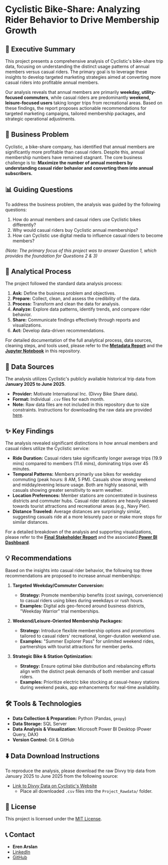 # Cyclistic Bike-Share: Analyzing Rider Behavior to Drive Membership Growth

## 📄 Executive Summary

This project presents a comprehensive analysis of Cyclistic's bike-share trip data, focusing on understanding the distinct usage patterns of annual members versus casual riders. The primary goal is to leverage these insights to develop targeted marketing strategies aimed at converting more casual riders into profitable annual members.

Our analysis reveals that annual members are primarily **weekday, utility-focused commuters**, while casual riders are predominantly **weekend, leisure-focused users** taking longer trips from recreational areas. Based on these findings, the report proposes actionable recommendations for targeted marketing campaigns, tailored membership packages, and strategic operational adjustments.

## 🎯 Business Problem

Cyclistic, a bike-share company, has identified that annual members are significantly more profitable than casual riders. Despite this, annual membership numbers have remained stagnant. The core business challenge is to:
**Maximize the number of annual members by understanding casual rider behavior and converting them into annual subscribers.**

## 📊 Guiding Questions

To address the business problem, the analysis was guided by the following questions:
1.  How do annual members and casual riders use Cyclistic bikes differently?
2.  Why would casual riders buy Cyclistic annual memberships?
3.  How can Cyclistic use digital media to influence casual riders to become members?

*(Note: The primary focus of this project was to answer Question 1, which provides the foundation for Questions 2 & 3)*

## 🚀 Analytical Process

The project followed the standard data analysis process:

1.  **Ask:** Define the business problem and objectives.
2.  **Prepare:** Collect, clean, and assess the credibility of the data.
3.  **Process:** Transform and clean the data for analysis.
4.  **Analyze:** Explore data patterns, identify trends, and compare rider behavior.
5.  **Share:** Communicate findings effectively through reports and visualizations.
6.  **Act:** Develop data-driven recommendations.

For detailed documentation of the full analytical process, data sources, cleaning steps, and tools used, please refer to the [**Metadata Report**](link-to-your-metadata-report-file.md) and the [**Jupyter Notebook**](link-to-your-jupyter-notebook-file.ipynb) in this repository.

## 💾 Data Sources

The analysis utilizes Cyclistic's publicly available historical trip data from **January 2025 to June 2025**.
* **Provider:** Motivate International Inc. (Divvy Bike Share data).
* **Format:** Individual `.csv` files for each month.
* **Note:** Raw data files are not included in this repository due to size constraints. Instructions for downloading the raw data are provided [here](#data-download-instructions).

## ✨ Key Findings

The analysis revealed significant distinctions in how annual members and casual riders utilize the Cyclistic service:

* **Ride Duration:** Casual riders take significantly longer average trips (19.9 mins) compared to members (11.6 mins), dominating trips over 45 minutes.
* **Temporal Patterns:** Members primarily use bikes for weekday commuting (peak hours: 8 AM, 5 PM). Casuals show strong weekend and midday/evening leisure usage. Both are highly seasonal, with casuals showing greater sensitivity to warm weather.
* **Location Preferences:** Member stations are concentrated in business districts and commuter hubs. Casual rider stations are heavily skewed towards tourist attractions and recreational areas (e.g., Navy Pier).
* **Distance Traveled:** Average distances are surprisingly similar, suggesting casuals ride at a more leisurely pace or make more stops for similar distances.

For a detailed breakdown of the analysis and supporting visualizations, please refer to the [**Final Stakeholder Report**](link-to-your-stakeholder-report-file.md) and the associated [**Power BI Dashboard**](link-to-your-pbix-file.pbix).

## 💡 Recommendations

Based on the insights into casual rider behavior, the following top three recommendations are proposed to increase annual memberships:

1.  **Targeted Weekday/Commuter Conversion:**
    * **Strategy:** Promote membership benefits (cost savings, convenience) to casual riders using bikes during weekdays or rush hours.
    * **Examples:** Digital ads geo-fenced around business districts, "Weekday Warrior" trial memberships.

2.  **Weekend/Leisure-Oriented Membership Packages:**
    * **Strategy:** Introduce flexible membership options and promotions tailored to casual riders' recreational, longer-duration weekend use.
    * **Examples:** "Summer Explorer Pass" for unlimited weekend rides, partnerships with tourist attractions for member perks.

3.  **Strategic Bike & Station Optimization:**
    * **Strategy:** Ensure optimal bike distribution and rebalancing efforts align with the distinct peak demands of both member and casual riders.
    * **Examples:** Prioritize electric bike stocking at casual-heavy stations during weekend peaks, app enhancements for real-time availability.

## 🛠️ Tools & Technologies

* **Data Collection & Preparation:** Python (Pandas, `geopy`)
* **Data Storage:** SQL Server
* **Data Analysis & Visualization:** Microsoft Power BI Desktop (Power Query, DAX)
* **Version Control:** Git & GitHub

## ⬇️ Data Download Instructions

To reproduce the analysis, please download the raw Divvy trip data from January 2025 to June 2025 from the following source:
* [Link to Divvy Data on Cyclistic's Website](https://divvy-tripdata.s3.amazonaws.com/index.html)
    * Place all downloaded `.csv` files into the `Project_Rawdata/` folder.

## 🔑 License

This project is licensed under the [MIT License](LICENSE).

## 📞 Contact

* **Eren Arslan**
* [LinkedIn](https://www.linkedin.com/in/yourprofile/eren-arslan-848646231/)
* [GitHub](https://github.com/ErenArslnn)